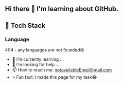 ## Hi there 👋 I'm learning about GitHub. 

 ## 🧱 Tech Stack
  ### Language
  404 - any languages are not founded😢
  
- 🌱 I’m currently learning ...
- 🤔 I’m looking for help ...
- 📫 How to reach me: notavailableEmail@mail.com
- ⚡ Fun fact: I made this page for my task😂 
